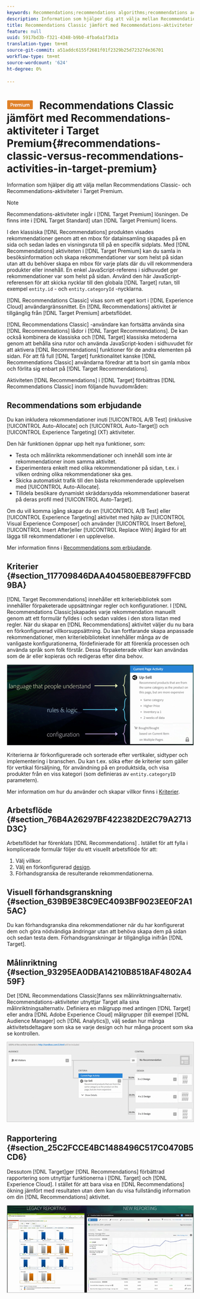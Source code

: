 ```yaml
---
keywords: Recommendations;recommendations algorithms;recommendations activity;recommendations classic
description: Information som hjälper dig att välja mellan Recommendations Classic- och Recommendations-aktiviteter i Target Premium.
title: Recommendations Classic jämfört med Recommendations-aktiviteter i Target Premium
feature: null
uuid: 5917bd3b-f321-4348-b9b0-4fba6a1f3d1a
translation-type: tm+mt
source-git-commit: a51addc6155f2681f01f2329b25d72327de36701
workflow-type: tm+mt
source-wordcount: '624'
ht-degree: 0%

---
```



# ![PREMIUM](/help/assets/premium.png) Recommendations Classic jämfört med Recommendations-aktiviteter i Target Premium{#recommendations-classic-versus-recommendations-activities-in-target-premium}

Information som hjälper dig att välja mellan Recommendations Classic- och Recommendations-aktiviteter i Target Premium.

>[!NOTE]
>
>Recommendations-aktiviteter ingår i [!DNL Target Premium] lösningen. De finns inte i [!DNL Target Standard] utan [!DNL Target Premium] licens.

I den klassiska [!DNL Recommendations] produkten visades rekommendationer genom att en mbox för datainsamling skapades på en sida och sedan lades en visningsruta till på en specifik sidplats. Med [!DNL Recommendations] aktiviteten i [!DNL Target Premium] kan du samla in besöksinformation och skapa rekommendationer var som helst på sidan utan att du behöver skapa en mbox för varje plats där du vill rekommendera produkter eller innehåll. En enkel JavaScript-referens i sidhuvudet ger rekommendationer var som helst på sidan. Använd den här JavaScript-referensen för att skicka nycklar till den globala [!DNL Target] rutan, till exempel `entity.id` - och `entity.categoryId` -nycklarna.

[!DNL Recommendations Classic] visas som ett eget kort i [!DNL Experience Cloud] användargränssnittet. En [!DNL Recommendations] aktivitet är tillgänglig från [!DNL Target Premium] arbetsflödet.

[!DNL Recommendations Classic] -användare kan fortsätta använda sina [!DNL Recommendations] lådor i [!DNL Target Recommendations]. De kan också kombinera de klassiska och [!DNL Target] klassiska metoderna genom att behålla sina rutor och använda JavaScript-koden i sidhuvudet för att aktivera [!DNL Recommendations] funktioner för de andra elementen på sidan. För att få full [!DNL Target] funktionalitet kanske [!DNL Recommendations Classic] användarna föredrar att ta bort sin gamla mbox och förlita sig enbart på [!DNL Target Recommendations].

Aktiviteten [!DNL Recommendations] i [!DNL Target] förbättras [!DNL Recommendations Classic] inom följande huvudområden:

## Recommendations som erbjudande

Du kan inkludera rekommendationer inuti [!UICONTROL A/B Test] (inklusive [!UICONTROL Auto-Allocate] och [!UICONTROL Auto-Target]) och [!UICONTROL Experience Targeting] (XT) aktiviteter.

Den här funktionen öppnar upp helt nya funktioner, som:

* Testa och målinrikta rekommendationer och innehåll som inte är rekommendationer inom samma aktivitet.
* Experimentera enkelt med olika rekommendationer på sidan, t.ex. i vilken ordning olika rekommendationer ska ges.
* Skicka automatiskt trafik till den bästa rekommenderade upplevelsen med [!UICONTROL Auto-Allocate].
* Tilldela besökare dynamiskt skräddarsydda rekommendationer baserat på deras profil med [!UICONTROL Auto-Target].

Om du vill komma igång skapar du en [!UICONTROL A/B Test] eller [!UICONTROL Experience Targeting] aktivitet med hjälp av [!UICONTROL Visual Experience Composer] och använder [!UICONTROL Insert Before], [!UICONTROL Insert After]eller [!UICONTROL Replace With] åtgärd för att lägga till rekommendationer i en upplevelse.

Mer information finns i [Recommendations som erbjudande](/help/c-recommendations/recommendations-as-an-offer.md).

## Kriterier {#section_117709846DAA404580EBE879FFCBD9BA}

[!DNL Target Recommendations] innehåller ett kriteriebibliotek som innehåller förpaketerade uppsättningar regler och konfigurationer. I [!DNL Recommendations Classic]skapades varje rekommendation manuellt genom att ett formulär fylldes i och sedan valdes i den stora listan med regler. När du skapar en [!DNL Recommendations] aktivitet väljer du nu bara en förkonfigurerad villkorsuppsättning. Du kan fortfarande skapa anpassade rekommendationer, men kriteriebiblioteket innehåller många av de vanligaste konfigurationerna, fördefinierade för att förenkla processen och använda språk som folk förstår. Dessa förpaketerade villkor kan användas som de är eller kopieras och redigeras efter dina behov.

![](assets/overview_criteria.png)

Kriterierna är förkonfigurerade och sorterade efter vertikaler, sidtyper och implementering i branschen. Du kan t.ex. söka efter de kriterier som gäller för vertikal försäljning, för användning på en produktsida, och visa produkter från en viss kategori (som definieras av `entity.categoryID` parametern).

Mer information om hur du använder och skapar villkor finns i [Kriterier](../../c-recommendations/c-algorithms/algorithms.md#concept_4BD01DC437F543C0A13621C93A302750).

## Arbetsflöde {#section_76B4A26297BF422382DE2C79A2713D3C}

Arbetsflödet har förenklats [!DNL Recommendations] . Istället för att fylla i komplicerade formulär följer du ett visuellt arbetsflöde för att:

1. Välj villkor.
1. Välj en förkonfigurerad [design](../../c-recommendations/c-design-overview/create-design.md#task_CC5BD28C364742218C1ACAF0D45E0E14).
1. Förhandsgranska de resulterande rekommendationerna.

## Visuell förhandsgranskning {#section_639B9E38C9EC4093BF9023EE0F2A15AC}

Du kan förhandsgranska dina rekommendationer när du har konfigurerat dem och göra nödvändiga ändringar utan att behöva skapa dem på sidan och sedan testa dem. Förhandsgranskningar är tillgängliga inifrån [!DNL Target].

## Målinriktning {#section_93295EA0DBA14210B8518AF4802A459F}

Det [!DNL Recommendations Classic]fanns sex målinriktningsalternativ. Recommendations-aktiviteter utnyttjar Target alla sina målinriktningsalternativ. Definiera en målgrupp med antingen [!DNL Target] eller andra [!DNL Adobe Experience Cloud] målgrupper (till exempel [!DNL Audience Manager] och [!DNL Analytics]), välj sedan hur många aktivitetsdeltagare som ska se varje design och hur många procent som ska se kontrollen.

![](assets/overview_targeting.png)

## Rapportering {#section_25C2FCCE4BC1488496C517C0470B5CD6}

Dessutom [!DNL Target]ger [!DNL Recommendations] förbättrad rapportering som utnyttjar funktionerna i [!DNL Target] och [!DNL Experience Cloud]. I stället för att bara visa en [!DNL Recommendations] ökning jämfört med resultaten utan dem kan du visa fullständig information om din [!DNL Recommendations] aktivitet.

![](assets/overview_report.png)


